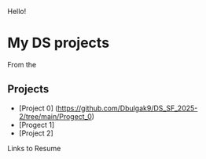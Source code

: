 Hello!
# My DS projects
From the 
## Projects
* [Project 0] (https://github.com/Dbulgak9/DS_SF_2025-2/tree/main/Progect_0)
* [Progect 1]
* [Project 2]

Links to Resume
